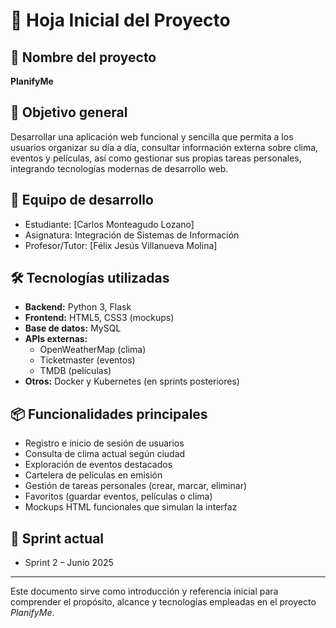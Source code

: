
# 📘 Hoja Inicial del Proyecto

## 📌 Nombre del proyecto
**PlanifyMe**

## 🎯 Objetivo general
Desarrollar una aplicación web funcional y sencilla que permita a los usuarios organizar su día a día, consultar información externa sobre clima, eventos y películas, así como gestionar sus propias tareas personales, integrando tecnologías modernas de desarrollo web.

## 👥 Equipo de desarrollo
- Estudiante: [Carlos Monteagudo Lozano]
- Asignatura: Integración de Sistemas de Información
- Profesor/Tutor: [Félix Jesús Villanueva Molina]

## 🛠️ Tecnologías utilizadas
- **Backend:** Python 3, Flask
- **Frontend:** HTML5, CSS3 (mockups)
- **Base de datos:** MySQL
- **APIs externas:**
  - OpenWeatherMap (clima)
  - Ticketmaster (eventos)
  - TMDB (películas)
- **Otros:** Docker y Kubernetes (en sprints posteriores)

## 📦 Funcionalidades principales
- Registro e inicio de sesión de usuarios
- Consulta de clima actual según ciudad
- Exploración de eventos destacados
- Cartelera de películas en emisión
- Gestión de tareas personales (crear, marcar, eliminar)
- Favoritos (guardar eventos, películas o clima)
- Mockups HTML funcionales que simulan la interfaz

## 📅 Sprint actual
- Sprint 2 – Junio 2025

---

Este documento sirve como introducción y referencia inicial para comprender el propósito, alcance y tecnologías empleadas en el proyecto *PlanifyMe*.
